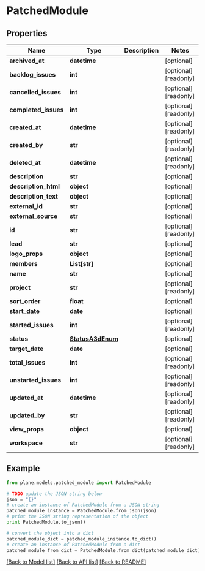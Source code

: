 # PatchedModule


## Properties
Name | Type | Description | Notes
------------ | ------------- | ------------- | -------------
**archived_at** | **datetime** |  | [optional] 
**backlog_issues** | **int** |  | [optional] [readonly] 
**cancelled_issues** | **int** |  | [optional] [readonly] 
**completed_issues** | **int** |  | [optional] [readonly] 
**created_at** | **datetime** |  | [optional] [readonly] 
**created_by** | **str** |  | [optional] [readonly] 
**deleted_at** | **datetime** |  | [optional] [readonly] 
**description** | **str** |  | [optional] 
**description_html** | **object** |  | [optional] 
**description_text** | **object** |  | [optional] 
**external_id** | **str** |  | [optional] 
**external_source** | **str** |  | [optional] 
**id** | **str** |  | [optional] [readonly] 
**lead** | **str** |  | [optional] 
**logo_props** | **object** |  | [optional] 
**members** | **List[str]** |  | [optional] 
**name** | **str** |  | [optional] 
**project** | **str** |  | [optional] [readonly] 
**sort_order** | **float** |  | [optional] 
**start_date** | **date** |  | [optional] 
**started_issues** | **int** |  | [optional] [readonly] 
**status** | [**StatusA3dEnum**](StatusA3dEnum.md) |  | [optional] 
**target_date** | **date** |  | [optional] 
**total_issues** | **int** |  | [optional] [readonly] 
**unstarted_issues** | **int** |  | [optional] [readonly] 
**updated_at** | **datetime** |  | [optional] [readonly] 
**updated_by** | **str** |  | [optional] [readonly] 
**view_props** | **object** |  | [optional] 
**workspace** | **str** |  | [optional] [readonly] 

## Example

```python
from plane.models.patched_module import PatchedModule

# TODO update the JSON string below
json = "{}"
# create an instance of PatchedModule from a JSON string
patched_module_instance = PatchedModule.from_json(json)
# print the JSON string representation of the object
print PatchedModule.to_json()

# convert the object into a dict
patched_module_dict = patched_module_instance.to_dict()
# create an instance of PatchedModule from a dict
patched_module_from_dict = PatchedModule.from_dict(patched_module_dict)
```
[[Back to Model list]](../README.md#documentation-for-models) [[Back to API list]](../README.md#documentation-for-api-endpoints) [[Back to README]](../README.md)



